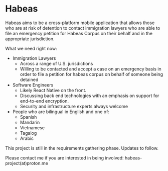 # Habeas

Habeas aims to be a cross-platform mobile application that allows those who are at risk of detention to contact immigration lawyers who are able to file an emergency petition for Habeas Corpus on their behalf and in the appropriate jurisdiction. 

What we need right now:
- Immigration Lawyers
  - Across a range of U.S. jurisdictions
  - Willing to be contacted and accept a case on an emergency basis in order to file a petition for habeas corpus on behalf of someone being detained
- Software Engineers
  - Likely React Native on the front.
  - Discussing back end technologies with an emphasis on support for end-to-end encryption.
  - Security and infrastructure experts always welcome
- People who are bilingual in English and one of:
  - Spanish
  - Mandarin
  - Vietnamese
  - Tagalog
  - Arabic

This project is still in the requirements gathering phase. Updates to follow. 

Please contact me if you are interested in being involved: habeas-project(at)proton.me
